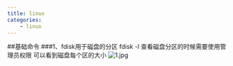 ```yaml
---
title: linux
categories:
	- linux
---
```

##基础命令
###1、fdisk用于磁盘的分区
fdisk -l
查看磁盘分区的时候需要使用管理员权限
可以看到磁盘每个区的大小
![1.jpg](泰迪杯/1.jpg)